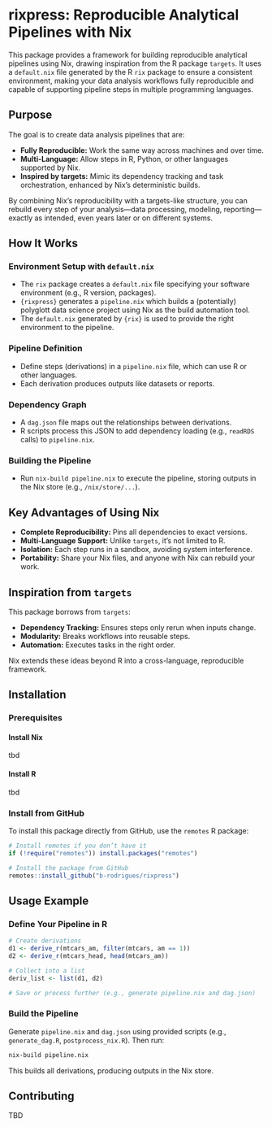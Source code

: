 # rixpress: Reproducible Analytical Pipelines with Nix

This package provides a framework for building reproducible analytical pipelines using Nix, drawing inspiration from the R package `targets`. 
It uses a `default.nix` file generated by the R `rix` package to ensure a consistent environment, making your data analysis workflows fully reproducible and capable of supporting pipeline steps in multiple programming languages.

## Purpose

The goal is to create data analysis pipelines that are:

- **Fully Reproducible:** Work the same way across machines and over time.
- **Multi-Language:** Allow steps in R, Python, or other languages supported by Nix.
- **Inspired by targets:** Mimic its dependency tracking and task orchestration, enhanced by Nix’s deterministic builds.

By combining Nix’s reproducibility with a targets-like structure, you can rebuild every step of your analysis—data processing, modeling, reporting—exactly as intended, even years later or on different systems.

## How It Works

### Environment Setup with `default.nix`
- The `rix` package creates a `default.nix` file specifying your software environment (e.g., R version, packages).
- `{rixpress}` generates a `pipeline.nix` which builds a (potentially) polyglott data science project using Nix as the build automation tool.
- The `default.nix` generated by `{rix}` is used to provide the right environment to the pipeline.

### Pipeline Definition
- Define steps (derivations) in a `pipeline.nix` file, which can use R or other languages.
- Each derivation produces outputs like datasets or reports.

### Dependency Graph
- A `dag.json` file maps out the relationships between derivations.
- R scripts process this JSON to add dependency loading (e.g., `readRDS` calls) to `pipeline.nix`.

### Building the Pipeline
- Run `nix-build pipeline.nix` to execute the pipeline, storing outputs in the Nix store (e.g., `/nix/store/...`).

## Key Advantages of Using Nix

- **Complete Reproducibility:** Pins all dependencies to exact versions.
- **Multi-Language Support:** Unlike `targets`, it’s not limited to R.
- **Isolation:** Each step runs in a sandbox, avoiding system interference.
- **Portability:** Share your Nix files, and anyone with Nix can rebuild your work.

## Inspiration from `targets`

This package borrows from `targets`:

- **Dependency Tracking:** Ensures steps only rerun when inputs change.
- **Modularity:** Breaks workflows into reusable steps.
- **Automation:** Executes tasks in the right order.

Nix extends these ideas beyond R into a cross-language, reproducible framework.

## Installation

### Prerequisites

#### Install Nix
tbd

#### Install R
tbd

### Install from GitHub

To install this package directly from GitHub, use the `remotes` R package:

```r
# Install remotes if you don’t have it
if (!require("remotes")) install.packages("remotes")

# Install the package from GitHub
remotes::install_github("b-rodrigues/rixpress")
```

## Usage Example

### Define Your Pipeline in R

```r
# Create derivations
d1 <- derive_r(mtcars_am, filter(mtcars, am == 1))
d2 <- derive_r(mtcars_head, head(mtcars_am))

# Collect into a list
deriv_list <- list(d1, d2)

# Save or process further (e.g., generate pipeline.nix and dag.json)
```

### Build the Pipeline

Generate `pipeline.nix` and `dag.json` using provided scripts (e.g., `generate_dag.R`, `postprocess_nix.R`). Then run:

```bash
nix-build pipeline.nix
```

This builds all derivations, producing outputs in the Nix store.

## Contributing

TBD

